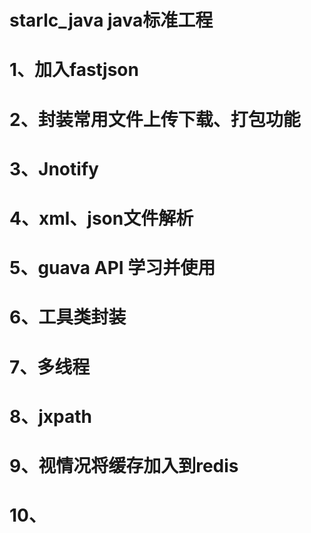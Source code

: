 # starlc_java java标准工程

# 1、加入fastjson
# 2、封装常用文件上传下载、打包功能
# 3、Jnotify
# 4、xml、json文件解析
# 5、guava API 学习并使用
# 6、工具类封装
# 7、多线程
# 8、jxpath
# 9、视情况将缓存加入到redis
# 10、